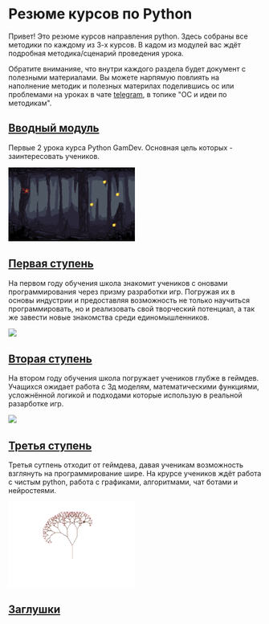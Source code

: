 # Резюме курсов по Python

Привет! Это резюме курсов направления python. Здесь собраны все методики по каждому из 3-х курсов. В кадом из модулей вас ждёт подробная методика/сценарий проведения урока. 

Обратите вниманияе, что внутри каждого раздела будет документ с полезными материалами. Вы можете нарпямую повлиять на наполнение методик и полезных материлах поделившись ос или проблемами на уроках в чате [telegram](https://t.me/c/2289177272/389), в топике "ОС и идеи по методикам".

## [Вводный модуль](https://github.com/IT-Compot/Python-methodologies/tree/main/first-stage/Introduction%20module)
Первые 2 урока курса Python GamDev. Основная цель которых - заинтересовать учеников.

<img src="https://github.com/IT-Compot/Python-methodologies/blob/main/images/375029366-2c51f842-4fa3-413d-b3d3-b57db30545f6.gif" width="50%">

## [Первая ступень](https://github.com/IT-Compot/Python-methodologies/tree/main/first-stage)
На первом году обучения школа знакомит учеников с оновами программирования через призму разработки игр. 
Погружая их в основы индустрии и предоставляя возможность не только научиться программировать, но и реализовать свой творческий потенциал, а так же завести новые знакомства среди единомышленников.

<img src="https://github.com/IT-Compot/Python-methodologies/blob/main/images/375054563-638da84d-067d-4f3c-a0ed-d21bba345926.gif" width="50%">

## [Вторая ступень](https://github.com/IT-Compot/Python-methodologies/tree/main/second-stage)
На втором году обучения школа погружает учеников глубже в геймдев. Учащихся ожидает работа с 3д моделям, математическими функциями, усложнённой логикой и подходами которые использую в реальной разарботке игр.

<img src="https://github.com/IT-Compot/Python-methodologies/blob/main/images/2~1.gif" width="50%">

## [Третья ступень](https://github.com/IT-Compot/Python-methodologies/tree/main/third-stage)
Третья сутпень отходит от геймдева, давая ученикам возможность взглянуть на программирование шире. На крурсе учеников ждёт работа с чистым python, работа с графиками, алгоритмами, чат ботами и нейростеями. 

<img src="https://github.com/IT-Compot/Python-methodologies/blob/main/images/3.gif" width="50%">

## [Заглушки](https://github.com/IT-Compot/Python-methodologies/blob/main/plugs/plugs.md)
